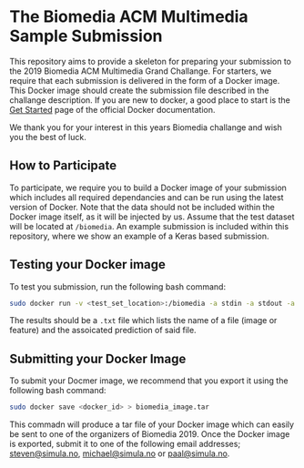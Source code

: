 # The Biomedia ACM Multimedia Sample Submission
This repository aims to provide a skeleton for preparing your submission to the 2019 Biomedia ACM Multimedia Grand Challange. For starters, we require that each submission is delivered in the form of a Docker image. This Docker image should create the submission file described in the challange description. If you are new to docker, a good place to start is the [Get Started](https://docs.docker.com/get-started/) page of the official Docker documentation.

We thank you for your interest in this years Biomedia challange and wish you the best of luck.

## How to Participate
To participate, we require you to build a Docker image of your submission which includes all required dependancies and can be run using the latest version of Docker. Note that the data should not be included within the Docker image itself, as it will be injected by us. Assume that the test dataset will be located at `/biomedia`. An example submission is included within this repository, where we show an example of a Keras based submission.


## Testing your Docker image
To test you submission, run the following bash command:

```bash
sudo docker run -v <test_set_location>:/biomedia -a stdin -a stdout -a stderr <docker_id> > biomedia_submission.txt 
```

The results should be a `.txt` file which lists the name of a file (image or feature) and the assoicated prediction of said file.

## Submitting your Docker Image

To submit your Docmer image, we recommend that you export it using the following bash command:

```bash
sudo docker save <docker_id> > biomedia_image.tar
```

This commadn will produce a tar file of your Docker image which can easily be sent to one of the organizers of Biomedia 2019. Once the Docker image is exported, submit it to one of the following email addresses; steven@simula.no, michael@simula.no or paal@simula.no.